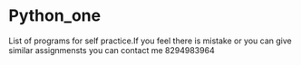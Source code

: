 # Python_one
List of programs for self practice.If you feel there is mistake  or you can give similar assignmensts you can contact me 8294983964
